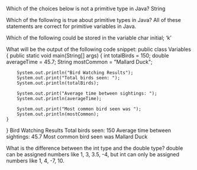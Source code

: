 Which of the choices below is not a primitive type in Java?
String

Which of the following is true about primitive types in Java?
All of these statements are correct for primitive variables in Java. 

Which of the following could be stored in the variable
char initial;
‘k’

What will be the output of the following code snippet:
public class Variables 
{
    public static void main(String[] args)
    {
        int totalBirds = 150;
        double averageTime = 45.7;
        String mostCommon = "Mallard Duck";

        System.out.println("Bird Watching Results");
        System.out.print("Total birds seen: ");
        System.out.println(totalBirds);

        System.out.print("Average time between sightings: ");
        System.out.println(averageTime);

        System.out.print("Most common bird seen was ");
        System.out.println(mostCommon);
    }
}
Bird Watching Results
Total birds seen: 150
Average time between sightings: 45.7
Most common bird seen was Mallard Duck

What is the difference between the int type and the double type?
double can be assigned numbers like 1, 3, 3.5, -4, but int can only be assigned numbers like 1, 4, -7, 10.

